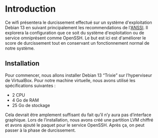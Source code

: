 # Introduction

Ce wifi présentera le durcissement effectué sur un système d'exploitation Debian 13 en suivant principalement les recommendations de l'[ANSSI](https://cyber.gouv.fr/). Il explorera la configuration que ce soit du système d'exploitation ou de service omniprésent comme OpenSSH. Le but est ici est d'améliorer le score de durcissement tout en conservant un fonctionnement normal de notre système.

## Installation

Pour commencer, nous allons installer Debian 13 “Trixie” sur l’hyperviseur de VirtualBox. Pour notre machine virtuelle, nous avons utilisé les spécifications suivantes :

* 2 CPU
* 4 Go de RAM
* 25 Go de stockage

Cela devrait être amplement suffisant du fait qu’il n’y aura pas d’interface graphique. Lors de l’installation, nous avons créé une partition LVM chiffré et avons ajouté le paquet pour le service OpenSSH. Après ça, on peut passer à la phase de durcissement.
